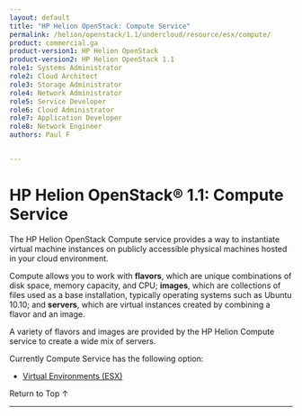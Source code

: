 ```yaml
---
layout: default
title: "HP Helion OpenStack: Compute Service"
permalink: /helion/openstack/1.1/undercloud/resource/esx/compute/
product: commercial.ga
product-version1: HP Helion OpenStack
product-version2: HP Helion OpenStack 1.1
role1: Systems Administrator 
role2: Cloud Architect 
role3: Storage Administrator 
role4: Network Administrator 
role5: Service Developer 
role6: Cloud Administrator 
role7: Application Developer 
role8: Network Engineer 
authors: Paul F


---
```

<!--PUBLISHED-->


<script>

function PageRefresh {
onLoad="window.refresh"
}

PageRefresh();

</script>
<!---

<p style="font-size: small;"> <a href="/helion/openstack/1.1/install-beta/prereqs/">&#9664; PREV</a> | <a href="/helion/openstack/1.1/install-beta-overview/">&#9650; UP</a> | <a href="/helion/openstack/1.1/install-beta/vsa/">NEXT &#9654;</a> </p>-->

# HP Helion OpenStack&reg; 1.1: Compute Service

The HP Helion OpenStack Compute service provides a way to instantiate virtual machine instances on publicly accessible physical machines hosted in your cloud environment.

Compute allows you to work with **flavors**, which are unique combinations of disk space, memory capacity, and CPU; **images**, which are collections of files used as a base installation, typically operating systems such as Ubuntu 10.10; and **servers**, which are virtual instances created by combining a flavor and an image.

A variety of flavors and images are provided by the HP Helion Compute service to create a wide mix of servers.

Currently Compute Service has the following option:

* [Virtual Environments (ESX)](/helion/openstack/1.1/undercloud/resource/esx/)


<a href="#top" style="padding:14px 0px 14px 0px; text-decoration: none;"> Return to Top &#8593; </a>




----
